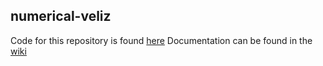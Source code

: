 ## numerical-veliz

Code for this repository is found [here](../)
Documentation can be found in the [wiki](../wiki)

